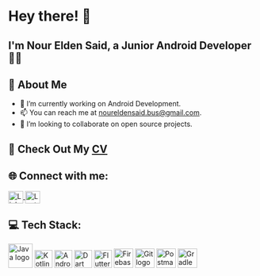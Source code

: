 # Hey there! 👋

## I'm Nour Elden Said, a Junior Android Developer 👨‍💻

## 👾 About Me
- 🔭 I’m currently working on Android Development.
- 📫 You can reach me at [noureldensaid.bus@gmail.com](mailto:noureldensaid.bus@gmail.com).
- 👯 I’m looking to collaborate on open source projects.
  
## 📄 Check Out My [CV](https://drive.google.com/file/d/1EQqiQi_i551GHO_xmOZZe1JqAL8tXvX-/view?usp=drivesdk) 

## 🌐 Connect with me:
<p align="left">
  <a href="https://linkedin.com/in/noureldensaid" target="_blank">
    <img align="center" src="https://raw.githubusercontent.com/rahuldkjain/github-profile-readme-generator/master/src/images/icons/Social/linked-in-alt.svg" alt="LinkedIn" height="25px" width="30px" />
  </a>
  <a href="https://leetcode.com/nourmorgan01/" target="_blank">
    <img align="center" alt="LeetCode | GitHub" height="25px" width="30px" src="https://user-images.githubusercontent.com/93207605/235032353-6061a726-e619-4c1c-b311-f71571a059bd.png" />
  </a>
</p>

## 💻 Tech Stack:
<p align="left">
  <img src="https://cdn.jsdelivr.net/gh/devicons/devicon/icons/java/java-original-wordmark.svg" height="49" width="49" alt="Java logo" />
  <img src="https://cdn.jsdelivr.net/gh/devicons/devicon/icons/kotlin/kotlin-original.svg" height="36" width="36" alt="Kotlin logo" />
  <img src="https://cdn.jsdelivr.net/gh/devicons/devicon/icons/android/android-original.svg" height="36" width="36" alt="Android logo" />
  <img src="https://cdn.jsdelivr.net/gh/devicons/devicon/icons/dart/dart-original.svg" height="36" width="36" alt="Dart" />
  <img src="https://cdn.jsdelivr.net/gh/devicons/devicon/icons/flutter/flutter-original.svg" height="36" width="36" alt="Flutter" />
  <img src="https://cdn.jsdelivr.net/gh/devicons/devicon/icons/firebase/firebase-plain.svg" height="39" width="39" alt="Firebase logo" />
  <img src="https://cdn.jsdelivr.net/gh/devicons/devicon/icons/git/git-original.svg" height="39" width="39" alt="Git logo" />
  <img src="https://cdn.jsdelivr.net/gh/devicons/devicon/icons/postman/postman-original.svg" height="39" width="39" alt="Postman logo" />
  <img src="https://cdn.jsdelivr.net/gh/devicons/devicon/icons/gradle/gradle-plain.svg" height="39" width="39" alt="Gradle logo" />
</p>
